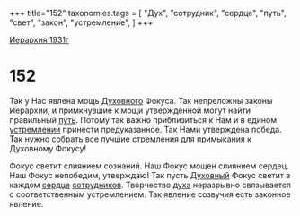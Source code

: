 +++
title="152"
taxonomies.tags = [
"Дух",
"сотрудник",
"сердце",
"путь",
"свет",
"закон",
"устремление",
]
+++

[Иерархия 1931г](/agni/19312)

# 152

Так у Нас явлена мощь [Духовного](/tags/Дух) Фокуса. Так непреложны законы Иерархии, и примкнувшие к мощи утверждённой могут найти правильный [путь](/tags/путь). Потому так важно приблизиться к Нам и в едином [устремлении](/tags/[устремление](/tags/устремление)) принести предуказанное. Так Нами утверждена победа. Так нужно собрать все лучшие стремления для примыкания к Духовному Фокусу!   

Фокус светит слиянием сознаний. Наш Фокус мощен слиянием сердец. Наш Фокус непобедим, утверждаю! Так пусть [Духовный](/tags/Дух) Фокус светит в каждом [сердце](/tags/сердце) [сотрудников](/tags/сотрудник). Творчество [духа](/tags/Дух) неразрывно связывается с соответственным устремлением. Так явление созвучия есть законное явление.   

